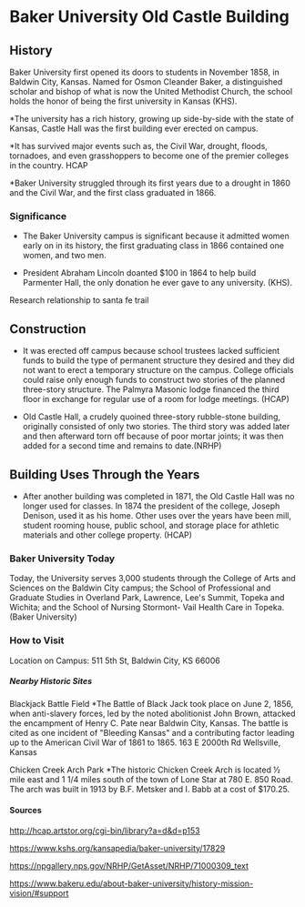# Baker University Old Castle Building 
## History 

Baker University first opened its doors to students in November 1858, in Baldwin City, Kansas. Named for Osmon Cleander Baker, a distinguished scholar and bishop of what is now the United Methodist Church, the school holds the honor of being the first university in Kansas (KHS).

*The university has a rich history, growing up side-by-side with the state of Kansas, Castle Hall was the first building ever erected on campus. 

*It has survived major events such as, the Civil War, drought, floods, tornadoes, and even grasshoppers to become one of the premier colleges in the country. HCAP 

*Baker University struggled through its first years due to a drought in 1860 and the Civil War, and the first class graduated in 1866.


### Significance 
 * The Baker University campus is significant because it admitted women early on in its history, the first graduating class in 1866 contained one women, and two men. 
 
 * President Abraham Lincoln doanted $100 in 1864 to help build Parmenter Hall, the only donation he ever gave to any university. (KHS).
 
 Research relationship to santa fe trail 
 
## Construction 
* It was erected off campus because school trustees lacked sufficient funds to build the type of permanent structure they desired and they did not want to erect a temporary structure on the campus. College officials could raise only enough funds to construct two stories of the planned three-story structure. The Palmyra Masonic lodge financed the third floor in exchange for regular use of a room for lodge meetings. (HCAP)

* Old Castle Hall, a crudely quoined three-story rubble-stone building, originally consisted of only two stories. The third story was added later and then afterward torn off because of poor mortar joints; it was then added for a second time and remains to date.(NRHP)

## Building Uses Through the Years
 * After another building was completed in 1871, the Old Castle Hall was no longer used for classes. In 1874 the president of the college, Joseph Denison, used it as his home. Other uses over the years have been mill, student rooming house, public school, and storage place for athletic materials and other college property. (HCAP)


### Baker University Today 
Today, the University serves 3,000 students through the College of Arts and Sciences on the Baldwin City campus; the School of Professional and Graduate Studies in Overland Park, Lawrence, Lee's Summit, Topeka and Wichita; and the School of Nursing Stormont- Vail Health Care in Topeka. (Baker University)

### How to Visit 
Location on Campus: 511 5th St, Baldwin City, KS 66006

##### Nearby Historic Sites
Blackjack Battle Field 
 *The Battle of Black Jack took place on June 2, 1856, when anti-slavery forces, led by the noted abolitionist John Brown, attacked the encampment of Henry C. Pate near Baldwin City, Kansas. The battle is cited as one incident of "Bleeding Kansas" and a contributing factor leading up to the American Civil War of 1861 to 1865.
 163 E 2000th Rd
Wellsville, Kansas

Chicken Creek Arch Park
 *The historic Chicken Creek Arch is located ½ mile east and 1 1/4 miles south of the town of Lone Star at 780 E. 850 Road. The arch was built in 1913 by B.F. Metsker and I. Babb at a cost of $170.25. 

#### Sources 
http://hcap.artstor.org/cgi-bin/library?a=d&d=p153

https://www.kshs.org/kansapedia/baker-university/17829

https://npgallery.nps.gov/NRHP/GetAsset/NRHP/71000309_text

https://www.bakeru.edu/about-baker-university/history-mission-vision/#support

   
   
